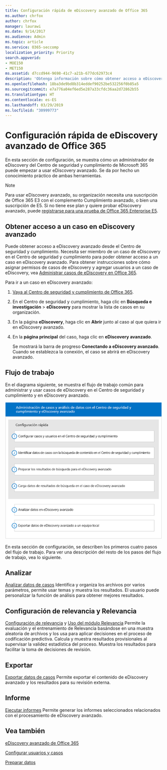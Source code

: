 ```yaml
---
title: Configuración rápida de eDiscovery avanzado de Office 365
ms.author: chrfox
author: chrfox
manager: laurawi
ms.date: 9/14/2017
ms.audience: Admin
ms.topic: article
ms.service: O365-seccomp
localization_priority: Priority
search.appverid:
- MOE150
- MET150
ms.assetid: d7ccd944-9698-41c7-a21b-677dc62973c4
description: 'Obtenga información sobre cómo obtener acceso a eDiscovery avanzado de Office 365 desde el Centro de seguridad y cumplimiento de Office 365, así como revisar el flujo de trabajo típico para usar eDiscovery avanzado.  '
ms.openlocfilehash: 18ba3de9bd8b314eddef90252be532256f0b85a5
ms.sourcegitcommit: e7a776a04ef6ed5e287a33cfdc36aa2d72862b55
ms.translationtype: HT
ms.contentlocale: es-ES
ms.lasthandoff: 03/29/2019
ms.locfileid: "30999773"
---
```

# <a name="quick-setup-for-office-365-advanced-ediscovery"></a>Configuración rápida de eDiscovery avanzado de Office 365

En esta sección de configuración, se muestra cómo un administrador de eDiscovery del Centro de seguridad y cumplimiento de Microsoft 365 puede empezar a usar eDiscovery avanzado. Se da por hecho un conocimiento práctico de ambas herramientas.
  
> [!NOTE]
> Para usar eDiscovery avanzado, su organización necesita una suscripción de Office 365 E3 con el complemento Cumplimiento avanzado, o bien una suscripción de E5. Si no tiene ese plan y quiere probar eDiscovery avanzado, puede [registrarse para una prueba de Office 365 Enterprise E5](https://go.microsoft.com/fwlink/p/?LinkID=698279). 
  
## <a name="accessing-a-case-in-advanced-ediscovery"></a>Obtener acceso a un caso en eDiscovery avanzado

Puede obtener acceso a eDiscovery avanzado desde el Centro de seguridad y cumplimiento. Necesita ser miembro de un caso de eDiscovery en el Centro de seguridad y cumplimiento para poder obtener acceso a un caso en eDiscovery avanzado. Para obtener instrucciones sobre cómo asignar permisos de casos de eDiscovery y agregar usuarios a un caso de eDiscovery, vea [Administrar casos de eDiscovery en Office 365](manage-ediscovery-cases.md). 
  
Para ir a un caso en eDiscovery avanzado: 
  
1. [Vaya al Centro de seguridad y cumplimiento de Office 365](go-to-the-securitycompliance-center.md). 
    
2. En el Centro de seguridad y cumplimiento, haga clic en **Búsqueda e investigación** \> **eDiscovery** para mostrar la lista de casos en su organización. 
    
3. En la página **eDiscovery**, haga clic en **Abrir** junto al caso al que quiera ir en eDiscovery avanzado. 
    
4. En la **página principal** del caso, haga clic en **eDiscovery avanzado**.
    
    Se mostrará la barra de progreso **Conectando a eDiscovery avanzado**. Cuando se establezca la conexión, el caso se abrirá en eDiscovery avanzado. 
    
## <a name="workflow"></a>Flujo de trabajo

En el diagrama siguiente, se muestra el flujo de trabajo común para administrar y usar casos de eDiscovery en el Centro de seguridad y cumplimiento y en eDiscovery avanzado. 
  
![En el diagrama, se muestra el flujo de trabajo de eDiscovery avanzado de Office 365 de cuatro fases en la instalación, incluidos la configuración de usuarios y de casos, la identificación de los datos de casos, la exportación y el procesamiento y, después, las fases de análisis y exportación al equipo local.](media/76589ccc-789d-4581-b3a8-98d339b05979.png)
  
En esta sección de configuración, se describen los primeros cuatro pasos del flujo de trabajo. Para ver una descripción del resto de los pasos del flujo de trabajo, vea lo siguiente.
  
## <a name="analyze"></a>Analizar

[Analizar datos de casos](analyze-case-data-with-advanced-ediscovery.md) Identifica y organiza los archivos por varios parámetros, permite usar temas y muestra los resultados. El usuario puede personalizar la función de análisis para obtener mejores resultados. 
  
## <a name="relevance-setup-and-relevance"></a>Configuración de relevancia y Relevancia

[Configuración de relevancia](manage-relevance-setup-in-advanced-ediscovery.md) y [Uso del módulo Relevancia](use-relevance-in-advanced-ediscovery.md) Permite la evaluación y el entrenamiento de Relevancia basándose en una muestra aleatoria de archivos y los usa para aplicar decisiones en el proceso de codificación predictiva. Calcula y muestra resultados provisionales al supervisar la validez estadística del proceso. Muestra los resultados para facilitar la toma de decisiones de revisión. 
  
## <a name="export"></a>Exportar

[Exportar datos de casos](export-case-data-in-advanced-ediscovery.md) Permite exportar el contenido de eDiscovery avanzado y los resultados para su revisión externa. 
  
## <a name="report"></a>Informe

[Ejecutar informes](run-reports-in-advanced-ediscovery.md) Permite generar los informes seleccionados relacionados con el procesamiento de eDiscovery avanzado. 
  
## <a name="see-also"></a>Vea también

[eDiscovery avanzado de Office 365](office-365-advanced-ediscovery.md)
  
[Configurar usuarios y casos](set-up-users-and-cases-in-advanced-ediscovery.md)
  
[Preparar datos](prepare-data-for-advanced-ediscovery.md)

